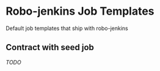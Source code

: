 # Robo-jenkins Job Templates
Default job templates that ship with robo-jenkins

## Contract with seed job
_TODO_
